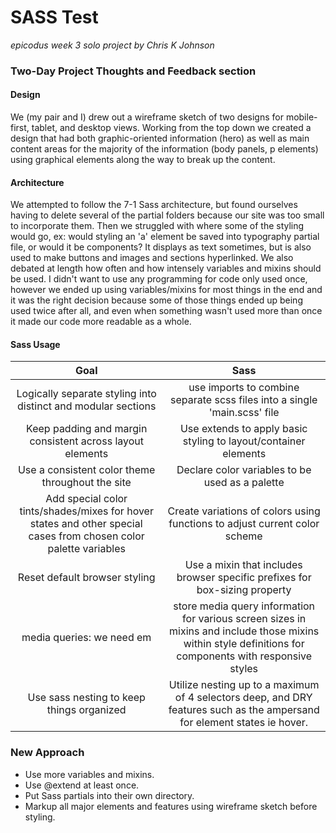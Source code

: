# SASS Test
_epicodus week 3 solo project_
_by Chris K Johnson_

### Two-Day Project Thoughts and Feedback section
#### Design
We (my pair and I) drew out a wireframe sketch of two designs for mobile-first, tablet, and desktop views. Working from the top down we created a design that had both graphic-oriented information (hero) as well as main content areas for the majority of the information (body panels, p elements) using graphical elements along the way to break up the content.
#### Architecture
We attempted to follow the 7-1 Sass architecture, but found ourselves having to delete several of the partial folders because our site was too small to incorporate them. Then we struggled with where some of the styling would go, ex: would styling an 'a' element be saved into typography partial file, or would it be components? It displays as text sometimes, but is also used to make buttons and images and sections hyperlinked. We also debated at length how often and how intensely variables
and mixins should be used. I didn't want to use any programming for code only used once, however we ended up using variables/mixins for most things in the end and it was the right decision because some of those things ended up being used twice after all, and even when something wasn't used more than once it made our code more readable as a whole.
#### Sass Usage
| Goal | Sass |
|:------:|:-------:|
| Logically separate styling into distinct and modular sections | use imports to combine separate scss files into a single 'main.scss' file |
| Keep padding and margin consistent across layout elements | Use extends to apply basic styling to layout/container elements |
| Use a consistent color theme throughout the site | Declare color variables to be used as a palette |
| Add special color tints/shades/mixes for hover states and other special cases from chosen color palette variables | Create variations of colors using functions to adjust current color scheme |
| Reset default browser styling | Use a mixin that includes browser specific prefixes for box-sizing property |
| media queries: we need em | store media query information for various screen sizes in mixins and include those mixins within style definitions for components with responsive styles  |
| Use sass nesting to keep things organized | Utilize nesting up to a maximum of 4 selectors deep, and DRY features such as the ampersand for element states ie hover. |
### New Approach
* Use more variables and mixins.
* Use @extend at least once.
* Put Sass partials into their own directory.
* Markup all major elements and features using wireframe sketch before styling.
